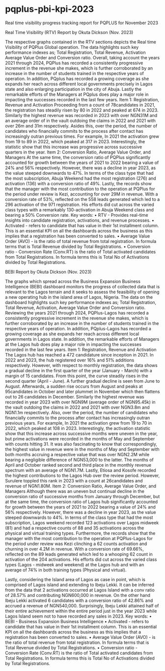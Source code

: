 # pqplus-pbi-kpi-2023
Real time visibility progress tracking report for PQPLUS for November 2023

Real Time Visibility (RTV) Report by Okuta Dickson (Nov. 2023)

The respective graphs contained in the RTV sections depicts the Real time Visibility of PQPlus Global operation. The data highlights such key performance indexes as; Total Registration, Total Revenue, Activation Average Value Order and Conversion ratio.
Overall, taking account the years 2021 through 2024, PQPlus has recorded a consistently progressive increment in the revenue she makes, which is further corroborated by an increase in the number of students trained in the respective years of operation. In addition, PQplus has recorded a growing coverage as she expands her reach across different local governments precisely in Lagos state and also enlarging participation in the city of Abuja. Lastly the remarkable efforts of the Managers at PQplus does play a major role in impacting the successes recorded in the last few years.
Item 1: Registration, Revenue and Activation
Proceeding from a count of 78candidates in 2021, the registration has steadily risen by 80 in 2022 and peaked at 674 in 2023. Similarly the highest revenue was recorded in 2023 with over NGN31M and an average order of in the vault outdoing the claims in 2022 and 2021 with over 26m and 31m respectively. Asides this, over the period, the number of candidates who financially commits to the process after contact has increasingly outran previous times. For example, In 2021 the activation grew from 19 to 89 in 2022, which peaked at 317 in 2023. Interestingly, the statistic show that this increase was progressive across successive quarters in the year.
Item 2: Conversion Ratio, Average Value Order, and Managers
At the same time, the conversion ratio of PQPlus significantly accounted for growth between the years of 2021 to 2022 bearing a value of 24% and 56% respectively. However, there was a decline in year 2023, as the value steeped downwards to 47%.
In terms of the class type that had the most subscription, Abuja Weekend had the most registration (276) and activation (136) with a conversion ratio of 49%. Lastly, the records show that the manager with the most contribution to the operation at PQPlus for the period under review is Kezi, accounting for over 29M in revenue. With a conversion rate of 53%, reflected on the 558 leads generated which led to a 296 activation of the 971 registration. His efforts did cut across the varied class types with a remarkably 130-activation in Abuja Weekend class and bearing a 50% Conversion rate.
Key words:
    • RTV - Provides real-time insights into candidate registration, activations, and revenue processes.
    • Activated - refers to candidate that has value in their 1st installment column. This is an essential KPI on all the dashboards across the business as this implies that a registration has been converted to sales.
    • Average Value Order (AVO) - is the ratio of total revenue from total registration. In formula terms that is Total Revenue divided by Total Registrations.
    • Conversion ratio - Conversion Rate (Conv.RT) is the ratio of Total activated candidates from Total Registrations. In formula terms this is Total No of Activations divided by Total Registrations.



BEBI Report by Okuta Dickson (Nov. 2023)

The graphs which spread across the Business Expansion Business Intelligence (BEBI) dashboard monitors the progress of collected data that is relevant to the Lagos terrain and it seeks to assess the feasibility of opening a new operating hub in the island area of Lagos, Nigeria. The data on the dashboard highlights such key performance indexes as; Total Registration, Total Revenue, Activation, Average Value Order and Conversion ratio.
Reviewing the years 2021 through 2024, PQPlus-Lagos has recorded a consistently progressive increment in the revenue she makes, which is further corroborated by an increase in the number of students trained in the respective years of operation. In addition, PQplus-Lagos has recorded a growing coverage as she expands her reach across different local governments in Lagos state. In addition, the remarkable efforts of Managers at the Lagos hub does play a major role in impacting the successes recorded in the last few years.
Item 1: Registration, Revenue and Activation
The Lagos hub has reached a 472 candidature since inception in 2021. In 2022 and 2023, the hub registered over 16% and 51% additions respectively. However, with respect to monthly registration, the data shows a gradual decline in the first quarter of the year (January - March) with a margin of 15 candidates. From this point, the curve steadily rises in the second quarter (April - June). A further gradual decline is seen from June to August. Afterwards, a sudden rise occurs from August and peaks at 95candidates in October and later plummet in November which then flattens out to 26 candidates in December.
Similarly the highest revenue was recorded in year 2023 with over NGN9M (average order of NGN95.45k) in the vault outdoing the claims in 2022 and 2021 with over NGN3.8m and NGN1.1m respectively. Also, over the period, the number of candidates who financially commits to the process after contact has increasingly outran previous years. For example, In 2021 the activation grew from 19 to 70 in 2022, which peaked at 108 in 2023. Interestingly, the activation statistic show that this increase across successive months were uneven in the year, but prime activations were recorded in the months of May and September with counts hitting 31. It was also fascinating to know that correspondingly, the highest value in revenue were in the months of May and September with both months accruing a respective value that was over NGN2.2M while bearing a negligible difference of NGN53,000 to the latter. The months of April and October ranked second and third place in the monthly revenue spectrum with an average of NGN1.7M. Lastly, Etiosa and Kosofe recorded the highest contributions to the Lagos Hub over the review period. However, Surulere toppled this rank in 2023 with a count at 26candidates and revenue of NGN1.80M.
Item 2: Conversion Ratio, Average Value Order, and Managers
Although there was an uneven but continual decline in the conversion ratio of successive months from January through December, but at the same time, the conversion ratio of Lagos hub significantly accounted for growth between the years of 2021 to 2022 bearing a value of 24% and 56% respectively. However, there was a decline in year 2023, as the value steeped downwards to 44%. In terms of the class type that had the most subscription, Lagos weekend recorded 123 activations over Lagos midweek (81) and had a respective counts of 88 and 35 activations across the physical and virtual training types.
Furthermore, the records show that the manager with the most contribution to the operation at PQPlus-Lagos for the period under review was Kezi clinching a 62 counts activation and churning in over 4.2M in revenue. With a conversion rate of 69.66%, reflected on the 89 leads generated which led to a whooping 62 count in activation of the 204 activations. His efforts did cut across the varied class types (Lagos - midweek and weekend) at the Lagos hub and with an average of 74% in both training types (Physical and virtual).


Lastly, considering the Island area of Lagos as case in point, which is comprised of Lagos island and extending to Ibeju Lekki. It can be inferred from the data that 2 activations occurred at Lagos Island with a conv ratio of 28.57% and contributing NGN600,000 in revenue. On the other hand Ibeju Lekki activated 6 candidates with a conversion ratio of 42.86% and accrued a revenue of NGN540,000. Surprisingly, Ibeju Lekki attained half of their entire achievement within the entire period just in the year 2023 while Lagos Island seem not to have recorded any sales in 2023.
Key words:
    • BEBI - Business Expansion Business Intelligence
    • Activated - refers to candidate that has value in their 1st installment column. This is an essential KPI on all the dashboards across the business as this implies that a registration has been converted to sales.
    • Average Value Order (AVO) - is the ratio of total revenue from total registration. In formula terms that is Total Revenue divided by Total Registrations.
    • Conversion ratio - Conversion Rate (Conv.RT) is the ratio of Total activated candidates from Total Registrations. In formula terms this is Total No of Activations divided by Total Registrations.
